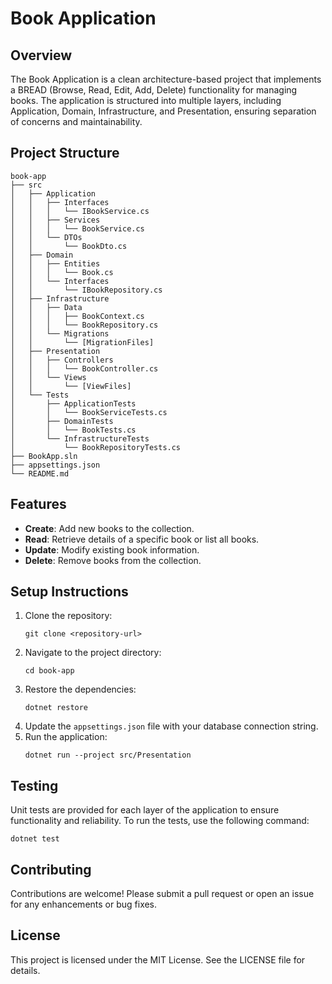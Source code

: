 # Book Application

## Overview
The Book Application is a clean architecture-based project that implements a BREAD (Browse, Read, Edit, Add, Delete) functionality for managing books. The application is structured into multiple layers, including Application, Domain, Infrastructure, and Presentation, ensuring separation of concerns and maintainability.

## Project Structure
```
book-app
├── src
│   ├── Application
│   │   ├── Interfaces
│   │   │   └── IBookService.cs
│   │   ├── Services
│   │   │   └── BookService.cs
│   │   └── DTOs
│   │       └── BookDto.cs
│   ├── Domain
│   │   ├── Entities
│   │   │   └── Book.cs
│   │   └── Interfaces
│   │       └── IBookRepository.cs
│   ├── Infrastructure
│   │   ├── Data
│   │   │   ├── BookContext.cs
│   │   │   └── BookRepository.cs
│   │   └── Migrations
│   │       └── [MigrationFiles]
│   ├── Presentation
│   │   ├── Controllers
│   │   │   └── BookController.cs
│   │   └── Views
│   │       └── [ViewFiles]
│   └── Tests
│       ├── ApplicationTests
│       │   └── BookServiceTests.cs
│       ├── DomainTests
│       │   └── BookTests.cs
│       └── InfrastructureTests
│           └── BookRepositoryTests.cs
├── BookApp.sln
├── appsettings.json
└── README.md
```

## Features
- **Create**: Add new books to the collection.
- **Read**: Retrieve details of a specific book or list all books.
- **Update**: Modify existing book information.
- **Delete**: Remove books from the collection.

## Setup Instructions
1. Clone the repository:
   ```
   git clone <repository-url>
   ```
2. Navigate to the project directory:
   ```
   cd book-app
   ```
3. Restore the dependencies:
   ```
   dotnet restore
   ```
4. Update the `appsettings.json` file with your database connection string.
5. Run the application:
   ```
   dotnet run --project src/Presentation
   ```

## Testing
Unit tests are provided for each layer of the application to ensure functionality and reliability. To run the tests, use the following command:
```
dotnet test
```

## Contributing
Contributions are welcome! Please submit a pull request or open an issue for any enhancements or bug fixes.

## License
This project is licensed under the MIT License. See the LICENSE file for details.